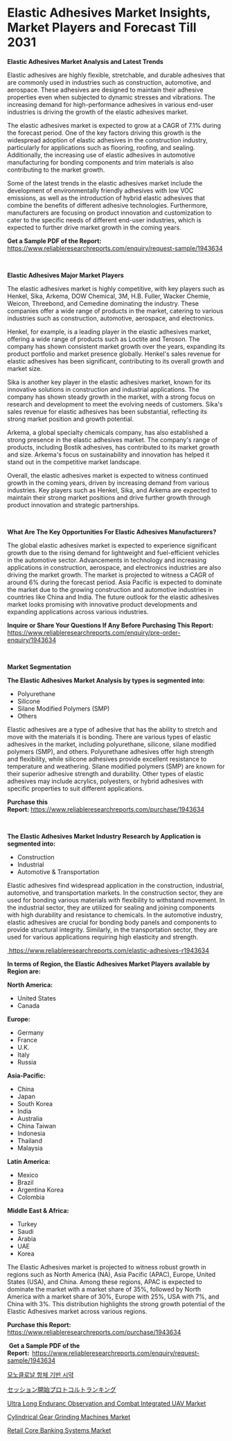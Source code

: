 <p><h1>Elastic Adhesives Market Insights, Market Players and Forecast Till 2031</h1></p><p><strong>Elastic Adhesives Market Analysis and Latest Trends</strong></p>
<p><p>Elastic adhesives are highly flexible, stretchable, and durable adhesives that are commonly used in industries such as construction, automotive, and aerospace. These adhesives are designed to maintain their adhesive properties even when subjected to dynamic stresses and vibrations. The increasing demand for high-performance adhesives in various end-user industries is driving the growth of the elastic adhesives market.</p><p>The elastic adhesives market is expected to grow at a CAGR of 7.1% during the forecast period. One of the key factors driving this growth is the widespread adoption of elastic adhesives in the construction industry, particularly for applications such as flooring, roofing, and sealing. Additionally, the increasing use of elastic adhesives in automotive manufacturing for bonding components and trim materials is also contributing to the market growth.</p><p>Some of the latest trends in the elastic adhesives market include the development of environmentally friendly adhesives with low VOC emissions, as well as the introduction of hybrid elastic adhesives that combine the benefits of different adhesive technologies. Furthermore, manufacturers are focusing on product innovation and customization to cater to the specific needs of different end-user industries, which is expected to further drive market growth in the coming years.</p></p>
<p><strong>Get a Sample PDF of the Report:&nbsp;</strong> <a href="https://www.reliableresearchreports.com/enquiry/request-sample/1943634">https://www.reliableresearchreports.com/enquiry/request-sample/1943634</a></p>
<p>&nbsp;</p>
<p><strong>Elastic Adhesives Major Market Players</strong></p>
<p><p>The elastic adhesives market is highly competitive, with key players such as Henkel, Sika, Arkema, DOW Chemical, 3M, H.B. Fuller, Wacker Chemie, Weicon, Threebond, and Cemedine dominating the industry. These companies offer a wide range of products in the market, catering to various industries such as construction, automotive, aerospace, and electronics.</p><p>Henkel, for example, is a leading player in the elastic adhesives market, offering a wide range of products such as Loctite and Teroson. The company has shown consistent market growth over the years, expanding its product portfolio and market presence globally. Henkel's sales revenue for elastic adhesives has been significant, contributing to its overall growth and market size.</p><p>Sika is another key player in the elastic adhesives market, known for its innovative solutions in construction and industrial applications. The company has shown steady growth in the market, with a strong focus on research and development to meet the evolving needs of customers. Sika's sales revenue for elastic adhesives has been substantial, reflecting its strong market position and growth potential.</p><p>Arkema, a global specialty chemicals company, has also established a strong presence in the elastic adhesives market. The company's range of products, including Bostik adhesives, has contributed to its market growth and size. Arkema's focus on sustainability and innovation has helped it stand out in the competitive market landscape.</p><p>Overall, the elastic adhesives market is expected to witness continued growth in the coming years, driven by increasing demand from various industries. Key players such as Henkel, Sika, and Arkema are expected to maintain their strong market positions and drive further growth through product innovation and strategic partnerships.</p></p>
<p>&nbsp;</p>
<p><strong>What Are The Key Opportunities For Elastic Adhesives Manufacturers?</strong></p>
<p><p>The global elastic adhesives market is expected to experience significant growth due to the rising demand for lightweight and fuel-efficient vehicles in the automotive sector. Advancements in technology and increasing applications in construction, aerospace, and electronics industries are also driving the market growth. The market is projected to witness a CAGR of around 6% during the forecast period. Asia Pacific is expected to dominate the market due to the growing construction and automotive industries in countries like China and India. The future outlook for the elastic adhesives market looks promising with innovative product developments and expanding applications across various industries.</p></p>
<p><strong>Inquire or Share Your Questions If Any Before Purchasing This Report:</strong> <a href="https://www.reliableresearchreports.com/enquiry/pre-order-enquiry/1943634">https://www.reliableresearchreports.com/enquiry/pre-order-enquiry/1943634</a></p>
<p>&nbsp;</p>
<p><strong>Market Segmentation</strong></p>
<p><strong>The Elastic Adhesives Market Analysis by types is segmented into:</strong></p>
<p><ul><li>Polyurethane</li><li>Silicone</li><li>Silane Modified Polymers (SMP)</li><li>Others</li></ul></p>
<p><p>Elastic adhesives are a type of adhesive that has the ability to stretch and move with the materials it is bonding. There are various types of elastic adhesives in the market, including polyurethane, silicone, silane modified polymers (SMP), and others. Polyurethane adhesives offer high strength and flexibility, while silicone adhesives provide excellent resistance to temperature and weathering. Silane modified polymers (SMP) are known for their superior adhesive strength and durability. Other types of elastic adhesives may include acrylics, polyesters, or hybrid adhesives with specific properties to suit different applications.</p></p>
<p><strong>Purchase this Report:&nbsp;</strong><a href="https://www.reliableresearchreports.com/purchase/1943634">https://www.reliableresearchreports.com/purchase/1943634</a></p>
<p>&nbsp;</p>
<p><strong>The Elastic Adhesives Market Industry Research by Application is segmented into:</strong></p>
<p><ul><li>Construction</li><li>Industrial</li><li>Automotive & Transportation</li></ul></p>
<p><p>Elastic adhesives find widespread application in the construction, industrial, automotive, and transportation markets. In the construction sector, they are used for bonding various materials with flexibility to withstand movement. In the industrial sector, they are utilized for sealing and joining components with high durability and resistance to chemicals. In the automotive industry, elastic adhesives are crucial for bonding body panels and components to provide structural integrity. Similarly, in the transportation sector, they are used for various applications requiring high elasticity and strength.</p></p>
<p><a href="https://www.reliableresearchreports.com/elastic-adhesives-r1943634">&nbsp;https://www.reliableresearchreports.com/elastic-adhesives-r1943634</a></p>
<p><strong>In terms of Region, the Elastic Adhesives Market Players available by Region are:</strong></p>
<p>
    <p> <strong> North America: </strong>
        <ul>
            <li>United States</li>
            <li>Canada</li>
        </ul>
        </p> 
    <p> <strong> Europe: </strong>
        <ul>
            <li>Germany</li>
            <li>France</li>
            <li>U.K.</li>
            <li>Italy</li>
            <li>Russia</li>
        </ul>
        </p> 
    <p> <strong> Asia-Pacific: </strong>
        <ul>
            <li>China</li>
            <li>Japan</li>
            <li>South Korea</li>
            <li>India</li>
            <li>Australia</li>
            <li>China Taiwan</li>
            <li>Indonesia</li>
            <li>Thailand</li>
            <li>Malaysia</li>
        </ul>
        </p> 
    <p> <strong> Latin America: </strong>
        <ul>
            <li>Mexico</li>
            <li>Brazil</li>
            <li>Argentina Korea</li>
            <li>Colombia</li>
        </ul>
        </p> 
    <p> <strong> Middle East & Africa: </strong>
        <ul>
            <li>Turkey</li>
            <li>Saudi</li>
            <li>Arabia</li>
            <li>UAE</li>
            <li>Korea</li>
        </ul>
    </p>
    </p>
<p><p>The Elastic Adhesives market is projected to witness robust growth in regions such as North America (NA), Asia Pacific (APAC), Europe, United States (USA), and China. Among these regions, APAC is expected to dominate the market with a market share of 35%, followed by North America with a market share of 30%, Europe with 25%, USA with 7%, and China with 3%. This distribution highlights the strong growth potential of the Elastic Adhesives market across various regions.</p></p>
<p><strong>Purchase this Report: </strong><a href="https://www.reliableresearchreports.com/purchase/1943634">https://www.reliableresearchreports.com/purchase/1943634</a></p>
<p>&nbsp;<strong>Get a Sample PDF of the Report:&nbsp;&nbsp;</strong><a href="https://www.reliableresearchreports.com/enquiry/request-sample/1943634">https://www.reliableresearchreports.com/enquiry/request-sample/1943634</a></p>
<p><strong></strong></p>
<p><p><a href="https://medium.com/@boydsmitham726/%EB%8B%A8%EC%9D%BC%ED%95%AD%EC%B2%B4-%EA%B8%B0%EB%B0%98-%EC%8B%9C%EC%95%BD-%EC%8B%9C%EC%9E%A5-%EA%B7%9C%EB%AA%A8%EB%8A%94-%EA%B8%80%EB%A1%9C%EB%B2%8C-%EC%82%B0%EC%97%85%EC%97%90%EC%84%9C-%EC%B5%9C%EC%A0%81%EC%9D%98-%EB%A7%88%EC%BC%80%ED%8C%85-%EC%B1%84%EB%84%90%EC%9D%84-%EB%B3%B4%EC%97%AC%EC%A4%8D%EB%8B%88%EB%8B%A4-a4278bff6c3a">모노클로날 항체 기반 시약</a></p><p><a href="https://medium.com/@eleanorardy655/%E3%82%BB%E3%83%83%E3%82%B7%E3%83%A7%E3%83%B3%E9%96%8B%E5%A7%8B%E3%83%97%E3%83%AD%E3%83%88%E3%82%B3%E3%83%AB%E3%83%88%E3%83%A9%E3%83%B3%E3%82%AD%E3%83%B3%E3%82%B0%E5%B8%82%E5%A0%B4%E3%81%AF-%E5%B8%82%E5%A0%B4%E3%82%B7%E3%82%A7%E3%82%A2-%E5%B8%82%E5%A0%B4%E5%8B%95%E5%90%91-%E5%B8%82%E5%A0%B4%E6%88%90%E9%95%B7%E3%81%AB%E9%96%A2%E3%81%99%E3%82%8B%E6%83%85%E5%A0%B1%E3%82%92%E6%8F%90%E4%BE%9B%E3%81%97%E3%81%BE%E3%81%99-89f46aaa5313">セッション開始プロトコルトランキング</a></p><p><a href="https://issuu.com/reportprime-2/docs/ultra-long-enduranc-observation-and-combat-integra">Ultra Long Enduranc Observation and Combat Integrated UAV Market</a></p><p><a href="https://issuu.com/reportprime-2/docs/cylindrical-gear-grinding-machines-market-size-203">Cylindrical Gear Grinding Machines Market</a></p><p><a href="https://github.com/ajiariaa/Market-Research-Report-List-1/blob/main/retail-core-banking-systems-market.md">Retail Core Banking Systems Market</a></p></p>